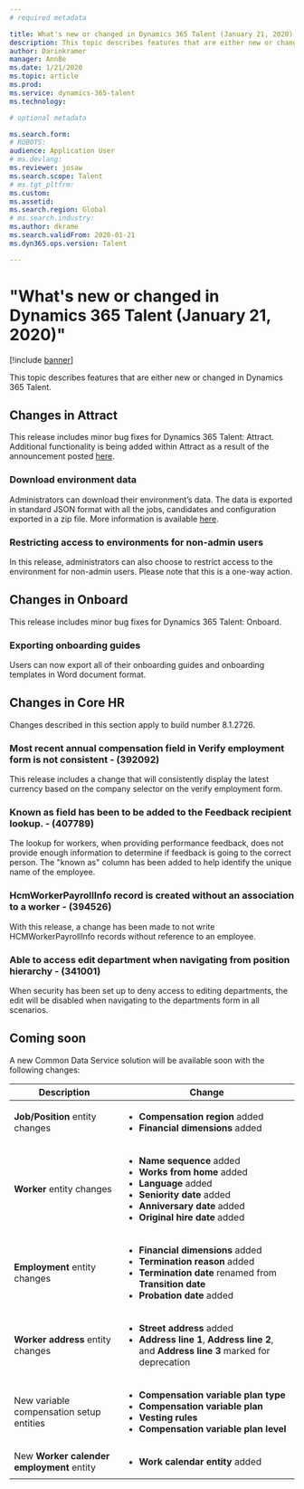 ```yaml
---
# required metadata

title: What's new or changed in Dynamics 365 Talent (January 21, 2020)
description: This topic describes features that are either new or changed in Microsoft Dynamics 365 Talent.
author: Darinkramer
manager: AnnBe
ms.date: 1/21/2020
ms.topic: article
ms.prod: 
ms.service: dynamics-365-talent
ms.technology: 

# optional metadata

ms.search.form: 
# ROBOTS: 
audience: Application User
# ms.devlang: 
ms.reviewer: josaw
ms.search.scope: Talent
# ms.tgt_pltfrm: 
ms.custom: 
ms.assetid: 
ms.search.region: Global
# ms.search.industry: 
ms.author: dkrame
ms.search.validFrom: 2020-01-21
ms.dyn365.ops.version: Talent

---
```

# "What's new or changed in Dynamics 365 Talent (January 21, 2020)"

[!include [banner](includes/banner.md)]

This topic describes features that are either new or changed in Dynamics 365 Talent.

## Changes in Attract
This release includes minor bug fixes for Dynamics 365 Talent: Attract. Additional functionality is being added within Attract as a result of the announcement posted [here](https://dynamics.microsoft.com/en-us/talent-to-human-resources/).

### Download environment data

Administrators can download their environment’s data. The data is exported in standard JSON format with all the jobs, candidates and configuration exported in a zip file. More information is available [here](https://docs.microsoft.com/en-us/dynamics365/talent/attract-onboard-export-data).

### Restricting access to environments for non-admin users

In this release, administrators can also choose to restrict access to the environment for non-admin users. Please note that this is a one-way action.

## Changes in Onboard
This release includes minor bug fixes for Dynamics 365 Talent: Onboard.

### Exporting onboarding guides

Users can now export all of their onboarding guides and onboarding templates in Word document format.

## Changes in Core HR
Changes described in this section apply to build number 8.1.2726.

### Most recent annual compensation field in Verify employment form is not consistent  - (392092)

This release includes a change that will consistently display the latest currency based on the company selector on the verify employment form.

### Known as field has been to be added to the Feedback recipient lookup. - (407789)

The lookup for workers, when providing performance feedback, does not provide enough information to determine if feedback is going to the correct person. The "known as" column has been added to help identify the unique name of the employee.
 
### HcmWorkerPayrollInfo record is created without an association to a worker - (394526)

With this release, a change has been made to not write HCMWorkerPayrollInfo records without reference to an employee.

### Able to access edit department when navigating from position hierarchy - (341001)

When security has been set up to deny access to editing departments, the edit will be disabled when navigating to the departments form in all scenarios.

## Coming soon

A new Common Data Service solution will be available soon with the following changes:

| Description | Change |
| --- | --- |
| **Job/Position** entity changes | <ul><li>**Compensation region** added</li><li>**Financial dimensions** added</li></ul> |
| **Worker** entity changes | <ul><li>**Name sequence** added</li><li>**Works from home** added</li><li>**Language** added</li><li>**Seniority date** added</li><li>**Anniversary date** added</li><li>**Original hire date** added</li></ul> |
| **Employment** entity changes | <ul><li>**Financial dimensions** added</li><li>**Termination reason** added</li><li>**Termination date** renamed from **Transition date**</li><li>**Probation date** added</li></ul> |
| **Worker address** entity changes | <ul><li>**Street address** added</li><li>**Address line 1**, **Address line 2**, and **Address line 3** marked for deprecation</li></ul> |
| New variable compensation setup entities | <ul><li>**Compensation variable plan type**</li><li>**Compensation variable plan**</li><li>**Vesting rules**</li><li>**Compensation variable plan level**</li></ul> |
| New **Worker calender employment** entity | <ul><li>**Work calendar entity** added</li></ul> |
